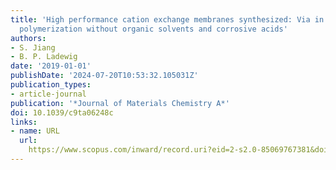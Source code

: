 ```yaml
---
title: 'High performance cation exchange membranes synthesized: Via in situ emulsion
  polymerization without organic solvents and corrosive acids'
authors:
- S. Jiang
- B. P. Ladewig
date: '2019-01-01'
publishDate: '2024-07-20T10:53:32.105031Z'
publication_types:
- article-journal
publication: '*Journal of Materials Chemistry A*'
doi: 10.1039/c9ta06248c
links:
- name: URL
  url: 
    https://www.scopus.com/inward/record.uri?eid=2-s2.0-85069767381&doi=10.1039%2fc9ta06248c&partnerID=40&md5=103ef4716d114b6b71dac07a408e747b
---
```

